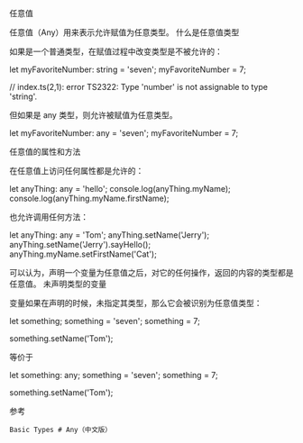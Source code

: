 任意值

任意值（Any）用来表示允许赋值为任意类型。
什么是任意值类型

如果是一个普通类型，在赋值过程中改变类型是不被允许的：

let myFavoriteNumber: string = 'seven';
myFavoriteNumber = 7;

// index.ts(2,1): error TS2322: Type 'number' is not assignable to type 'string'.

但如果是 any 类型，则允许被赋值为任意类型。

let myFavoriteNumber: any = 'seven';
myFavoriteNumber = 7;

任意值的属性和方法

在任意值上访问任何属性都是允许的：

let anyThing: any = 'hello';
console.log(anyThing.myName);
console.log(anyThing.myName.firstName);

也允许调用任何方法：

let anyThing: any = 'Tom';
anyThing.setName('Jerry');
anyThing.setName('Jerry').sayHello();
anyThing.myName.setFirstName('Cat');

可以认为，声明一个变量为任意值之后，对它的任何操作，返回的内容的类型都是任意值。
未声明类型的变量

变量如果在声明的时候，未指定其类型，那么它会被识别为任意值类型：

let something;
something = 'seven';
something = 7;

something.setName('Tom');

等价于

let something: any;
something = 'seven';
something = 7;

something.setName('Tom');

参考

    Basic Types # Any（中文版）
